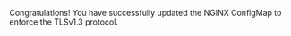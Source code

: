 Congratulations! You have successfully updated the NGINX ConfigMap to enforce the TLSv1.3 protocol.
